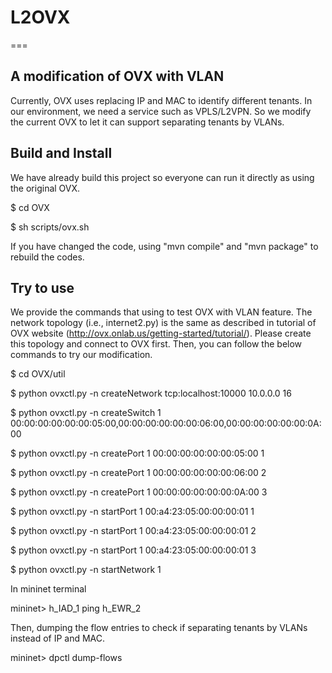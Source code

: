 # L2OVX
===

## A modification of OVX with VLAN

Currently, OVX uses replacing IP and MAC to identify different tenants. In our environment, we need a service such as VPLS/L2VPN. So we modify the current OVX to let it can support separating tenants by VLANs.

## Build and Install
We have already build this project so everyone can run it directly as using the original OVX. 

$ cd OVX

$ sh scripts/ovx.sh

If you have changed the code, using "mvn compile" and "mvn package" to rebuild the codes.

## Try to use
We provide the commands that using to test OVX with VLAN feature. The network topology (i.e., internet2.py) is the same as described in tutorial of OVX website (http://ovx.onlab.us/getting-started/tutorial/). Please create this topology and connect to OVX first. Then, you can follow the below commands to try our modification.

$ cd OVX/util

$ python ovxctl.py -n createNetwork tcp:localhost:10000 10.0.0.0 16

$ python ovxctl.py -n createSwitch 1 00:00:00:00:00:00:05:00,00:00:00:00:00:00:06:00,00:00:00:00:00:00:0A:00

$ python ovxctl.py -n createPort 1 00:00:00:00:00:00:05:00 1

$ python ovxctl.py -n createPort 1 00:00:00:00:00:00:06:00 2

$ python ovxctl.py -n createPort 1 00:00:00:00:00:00:0A:00 3

$ python ovxctl.py -n startPort 1 00:a4:23:05:00:00:00:01 1

$ python ovxctl.py -n startPort 1 00:a4:23:05:00:00:00:01 2

$ python ovxctl.py -n startPort 1 00:a4:23:05:00:00:00:01 3

$ python ovxctl.py -n startNetwork 1

In mininet terminal

mininet> h_IAD_1 ping h_EWR_2


Then, dumping the flow entries to check if separating tenants by VLANs instead of IP and MAC.

mininet> dpctl dump-flows
